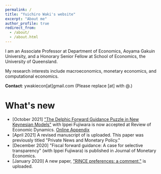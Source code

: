 ```yaml
---
permalink: /
title: "Yuichiro Waki's website"
excerpt: "About me"
author_profile: true
redirect_from: 
  - /about/
  - /about.html
---
```


I am an Associate Professor at Department of Economics, Aoyama Gakuin University, and a Honorary Senior Fellow at School of Economics, the University of Queensland. 

My research interests include macroeconomics, monetary economics, and computational economics. 

**Contact**: ywakiecon[at]gmail.com    (Please replace [at] with @.)

What's new
======
* [October 2021] ["The Delphic Forward Guidance Puzzle in New Keynesian Models"](/files/Fujiwara_Waki_DFGP.pdf) with Ippei Fujiwara is now accepted at Review of Economic Dynamics. [Online Appendix](/files/Fujiwara_Waki_DFGP_OnlineAppendix.pdf)
* [April 2021] A revised manuscript of is uploaded. This paper was previously titled "Private News and Monetary Policy."
* [December 2020] "Fiscal forward guidance: A case for selective transparency" (with Ippei Fujiwara) is published in Journal of Monetary Economics. 
* [January 2020] A new paper, ["RINCE preferences: a comment,"](/files/Waki_RINCE_comment.pdf) is uploaded.



